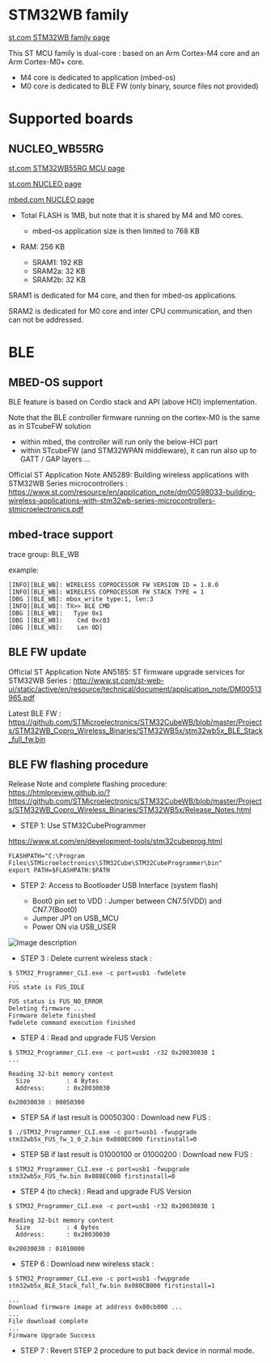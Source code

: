 # STM32WB family

[st.com STM32WB family page](https://www.st.com/en/microcontrollers-microprocessors/stm32wb-series.html)

This ST MCU family is dual-core : based on an Arm Cortex-M4 core and an Arm Cortex-M0+ core.

- M4 core is dedicated to application (mbed-os)
- M0 core is dedicated to BLE FW (only binary, source files not provided)

# Supported boards

## NUCLEO_WB55RG

[st.com STM32WB55RG MCU page](https://www.st.com/en/microcontrollers-microprocessors/stm32wb55rg.html)

[st.com NUCLEO page](https://www.st.com/en/evaluation-tools/p-nucleo-wb55.html)

[mbed.com NUCLEO page](https://os.mbed.com/platforms/ST-Nucleo-WB55RG/)

- Total FLASH is 1MB, but note that it is shared by M4 and M0 cores.
    - mbed-os application size is then limited to 768 KB

- RAM: 256 KB
    - SRAM1: 192 KB
    - SRAM2a: 32 KB
    - SRAM2b: 32 KB

SRAM1 is dedicated for M4 core, and then for mbed-os applications.

SRAM2 is dedicated for M0 core and inter CPU communication, and then can not be addressed.


# BLE

## MBED-OS support

BLE feature is based on Cordio stack and API (above HCI) implementation.

Note that the BLE controller firmware running on the cortex-M0 is the same as in STcubeFW solution

- within mbed, the controller will run only the below-HCI part
- within STcubeFW (and STM32WPAN middleware), it can run also up to GATT / GAP layers ...

Official ST Application Note AN5289: Building wireless applications with STM32WB Series microcontrollers :
https://www.st.com/resource/en/application_note/dm00598033-building-wireless-applications-with-stm32wb-series-microcontrollers-stmicroelectronics.pdf



## mbed-trace support

trace group: BLE_WB

example:
````
[INFO][BLE_WB]: WIRELESS COPROCESSOR FW VERSION ID = 1.8.0
[INFO][BLE_WB]: WIRELESS COPROCESSOR FW STACK TYPE = 1
[DBG ][BLE_WB]: mbox_write type:1, len:3
[INFO][BLE_WB]: TX>> BLE CMD
[DBG ][BLE_WB]:   Type 0x1
[DBG ][BLE_WB]:    Cmd 0xc03
[DBG ][BLE_WB]:    Len 0D]
````

## BLE FW update

Official ST Application Note AN5185: ST firmware upgrade services for STM32WB Series :
http://www.st.com/st-web-ui/static/active/en/resource/technical/document/application_note/DM00513965.pdf

Latest BLE FW :
https://github.com/STMicroelectronics/STM32CubeWB/blob/master/Projects/STM32WB_Copro_Wireless_Binaries/STM32WB5x/stm32wb5x_BLE_Stack_full_fw.bin

## BLE FW flashing procedure

Release Note and complete flashing procedure:
https://htmlpreview.github.io/?https://github.com/STMicroelectronics/STM32CubeWB/blob/master/Projects/STM32WB_Copro_Wireless_Binaries/STM32WB5x/Release_Notes.html


- STEP 1: Use STM32CubeProgrammer

https://www.st.com/en/development-tools/stm32cubeprog.html

````
FLASHPATH="C:\Program Files\STMicroelectronics\STM32Cube\STM32CubeProgrammer\bin"
export PATH=$FLASHPATH:$PATH
````

- STEP 2: Access to Bootloader USB Interface (system flash)

    * Boot0 pin set to VDD : Jumper between CN7.5(VDD) and CN7.7(Boot0)
    * Jumper JP1 on USB_MCU
    * Power ON via USB_USER

![Image description](stm32wb_ble_update.jpg)

- STEP 3 : Delete current wireless stack :

```
$ STM32_Programmer_CLI.exe -c port=usb1 -fwdelete
...
FUS state is FUS_IDLE

FUS status is FUS_NO_ERROR
Deleting firmware ...
Firmware delete finished
fwdelete command execution finished
```

- STEP 4 : Read and upgrade FUS Version

```
$ STM32_Programmer_CLI.exe -c port=usb1 -r32 0x20030030 1
...

Reading 32-bit memory content
  Size          : 4 Bytes
  Address:      : 0x20030030

0x20030030 : 00050300
```

- STEP 5A if last result is 00050300 : Download new FUS :

```
$ ./STM32_Programmer_CLI.exe -c port=usb1 -fwupgrade stm32wb5x_FUS_fw_1_0_2.bin 0x080EC000 firstinstall=0
```

- STEP 5B if last result is 01000100 or 01000200 : Download new FUS :

```
$ STM32_Programmer_CLI.exe -c port=usb1 -fwupgrade stm32wb5x_FUS_fw.bin 0x080EC000 firstinstall=0
```


- STEP 4 (to check) : Read and upgrade FUS Version

```
$ STM32_Programmer_CLI.exe -c port=usb1 -r32 0x20030030 1

Reading 32-bit memory content
  Size          : 4 Bytes
  Address:      : 0x20030030

0x20030030 : 01010000
```

- STEP 6 : Download new wireless stack :


```
$ STM32_Programmer_CLI.exe -c port=usb1 -fwupgrade stm32wb5x_BLE_Stack_full_fw.bin 0x080CB000 firstinstall=1

...
Download firmware image at address 0x80cb000 ...
...
File download complete
...
Firmware Upgrade Success
```

- STEP 7 : Revert STEP 2 procedure to put back device in normal mode.

